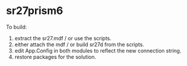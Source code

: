 # sr27prism6

To build:
1. extract the sr27.mdf / or use the scripts.
2. either attach the mdf / or build sr27d from the scripts.
3. edit App.Config in both modules to reflect the new connection string.
4. restore packages for the solution.
